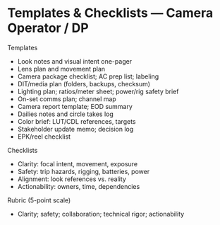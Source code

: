 # Templates & Checklists — Camera Operator / DP

Templates
- Look notes and visual intent one-pager
- Lens plan and movement plan
- Camera package checklist; AC prep list; labeling
- DIT/media plan (folders, backups, checksum)
- Lighting plan; ratios/meter sheet; power/rig safety brief
- On-set comms plan; channel map
- Camera report template; EOD summary
- Dailies notes and circle takes log
- Color brief: LUT/CDL references, targets
- Stakeholder update memo; decision log
- EPK/reel checklist

Checklists
- Clarity: focal intent, movement, exposure
- Safety: trip hazards, rigging, batteries, power
- Alignment: look references vs. reality
- Actionability: owners, time, dependencies

Rubric (5-point scale)
- Clarity; safety; collaboration; technical rigor; actionability
